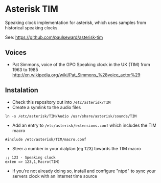 Asterisk TIM
============
Speaking clock implementation for asterisk, which uses samples from historical speaking clocks.

See: https://github.com/paulseward/asterisk-tim

Voices
------
* Pat Simmons, voice of the GPO Speaking clock in the UK (TIM) from 1963 to 1985
http://en.wikipedia.org/wiki/Pat_Simmons_%28voice_actor%29


Instalation
-----------
* Check this repository out into `/etc/asterisk/TIM`
* Create a symlink to the audio files
```
ln -s /etc/asterisk/TIM/Audio /usr/share/asterisk/sounds/TIM
```
* Add an entry to `/etc/asterisk/extensions.conf` which includes the TIM macro
```
#include /etc/asterisk/TIM/macro.conf
```
* Steer a number in your dialplan (eg 123) towards the TIM macro
```
;; 123 - Speaking clock
exten => 123,1,Macro(TIM)
```
* If you're not already doing so, install and configure "ntpd" to sync your servers clock with an internet time source

